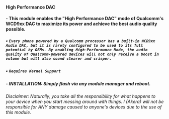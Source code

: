 #### High Performance DAC

#### - This module enables the "High Performance DAC" mode of Qualcomm's WCD9xx DAC to maximize its power and achieve the best audio quality possible.

##### • `Every phone powered by a Qualcomm processor has a built-in WCD9xx Audio DAC, but it is rarely configured to be used to its full potential by OEMs. By enabling High-Performance Mode, the audio quality of Qualcomm-powered devices will not only receive a boost in volume but will also sound clearer and crisper.`

##### • `Requires Kernel Support`

##### - INSTALLATION: Simply flash via any module manager and reboot.

###### Disclaimer: Naturally, you take all the responsibility for what happens to your device when you start messing around with things. I (Akera) will not be responsible for ANY damage caused to anyone's devices due to the use of this module.
